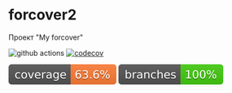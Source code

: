 # forcover2

Проект "My forcover"

![github actions](https://github.com/AlexeyEsipov/forcover/actions/workflows/maven.yml/badge.svg)
[![codecov](https://codecov.io/gh/AlexeyEsipov/forcover/graph/badge.svg?token=EPL5FDJK93)](https://codecov.io/gh/AlexeyEsipov/forcover)

![Coverage](.github/badges/jacoco.svg) 
![Branches](.github/badges/branches.svg)
